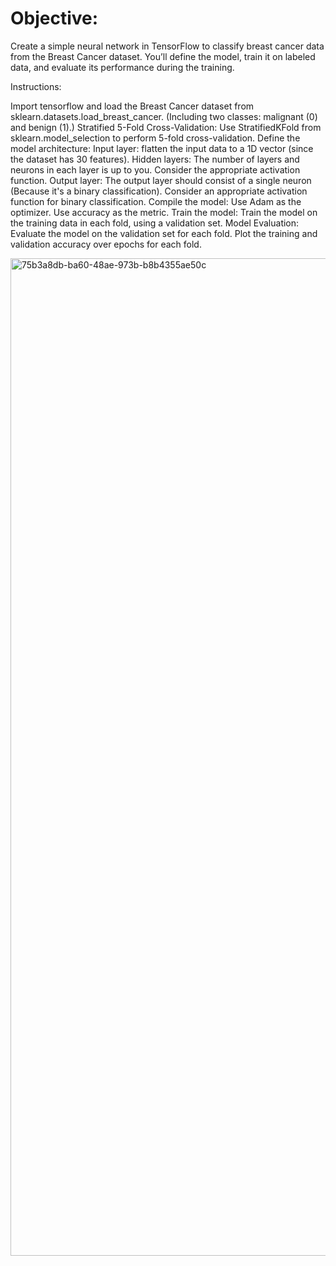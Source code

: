 # Objective: 

Create a simple neural network in TensorFlow to classify breast cancer data from the Breast Cancer dataset. You’ll define the model, train it on labeled data, and evaluate its performance during the training.

Instructions:

Import tensorflow and load the Breast Cancer dataset from sklearn.datasets.load_breast_cancer. (Including two classes: malignant (0) and benign (1).)
Stratified 5-Fold Cross-Validation:
Use StratifiedKFold from sklearn.model_selection to perform 5-fold cross-validation.
Define the model architecture:
Input layer: flatten the input data to a 1D vector (since the dataset has 30 features).
Hidden layers: The number of layers and neurons in each layer is up to you. Consider the appropriate activation function. 
Output layer: The output layer should consist of a single neuron (Because it's a binary classification). Consider an appropriate activation function for binary classification. 
Compile the model:
Use Adam as the optimizer.
Use accuracy as the metric.
Train the model:
Train the model on the training data in each fold, using a validation set.
Model Evaluation:
Evaluate the model on the validation set for each fold.
Plot the training and validation accuracy over epochs for each fold.


<img width="2318" height="1596" alt="75b3a8db-ba60-48ae-973b-b8b4355ae50c" src="https://github.com/user-attachments/assets/5ff61af3-3180-41c7-b558-ca0760d08222" />
